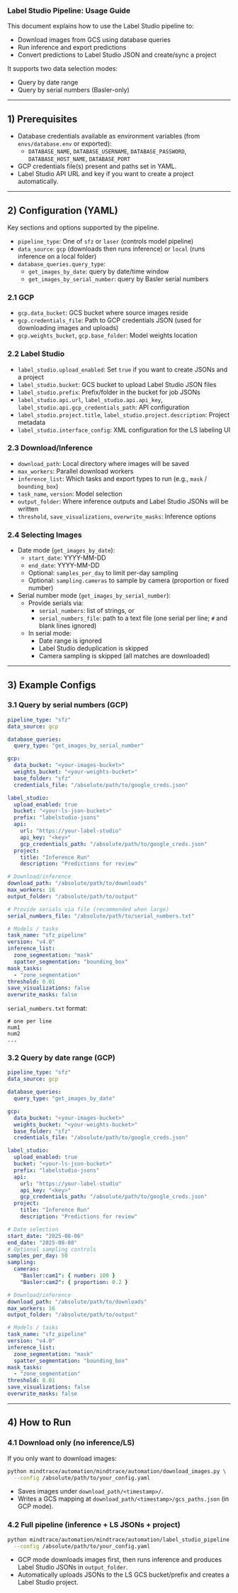 ### Label Studio Pipeline: Usage Guide

This document explains how to use the Label Studio pipeline to:
- Download images from GCS using database queries
- Run inference and export predictions
- Convert predictions to Label Studio JSON and create/sync a project

It supports two data selection modes:
- Query by date range
- Query by serial numbers (Basler-only)

---

## 1) Prerequisites
- Database credentials available as environment variables (from `envs/database.env` or exported):
  - `DATABASE_NAME`, `DATABASE_USERNAME`, `DATABASE_PASSWORD`, `DATABASE_HOST_NAME`, `DATABASE_PORT`
- GCP credentials file(s) present and paths set in YAML.
- Label Studio API URL and key if you want to create a project automatically.

---

## 2) Configuration (YAML)
Key sections and options supported by the pipeline.

- `pipeline_type`: One of `sfz` or `laser` (controls model pipeline)
- `data_source`: `gcp` (downloads then runs inference) or `local` (runs inference on a local folder)
- `database_queries.query_type`:
  - `get_images_by_date`: query by date/time window
  - `get_images_by_serial_number`: query by Basler serial numbers

### 2.1 GCP
- `gcp.data_bucket`: GCS bucket where source images reside
- `gcp.credentials_file`: Path to GCP credentials JSON (used for downloading images and uploads)
- `gcp.weights_bucket`, `gcp.base_folder`: Model weights location

### 2.2 Label Studio
- `label_studio.upload_enabled`: Set `true` if you want to create JSONs and a project
- `label_studio.bucket`: GCS bucket to upload Label Studio JSON files
- `label_studio.prefix`: Prefix/folder in the bucket for job JSONs
- `label_studio.api.url`, `label_studio.api.api_key`, `label_studio.api.gcp_credentials_path`: API configuration
- `label_studio.project.title`, `label_studio.project.description`: Project metadata
- `label_studio.interface_config`: XML configuration for the LS labeling UI

### 2.3 Download/Inference
- `download_path`: Local directory where images will be saved
- `max_workers`: Parallel download workers
- `inference_list`: Which tasks and export types to run (e.g., `mask` / `bounding_box`)
- `task_name`, `version`: Model selection
- `output_folder`: Where inference outputs and Label Studio JSONs will be written
- `threshold`, `save_visualizations`, `overwrite_masks`: Inference options

### 2.4 Selecting Images
- Date mode (`get_images_by_date`):
  - `start_date`: YYYY-MM-DD
  - `end_date`: YYYY-MM-DD
  - Optional: `samples_per_day` to limit per-day sampling
  - Optional: `sampling.cameras` to sample by camera (proportion or fixed number)
- Serial number mode (`get_images_by_serial_number`):
  - Provide serials via:
    - `serial_numbers`: list of strings, or
    - `serial_numbers_file`: path to a text file (one serial per line; `#` and blank lines ignored)
  - In serial mode:
    - Date range is ignored
    - Label Studio deduplication is skipped
    - Camera sampling is skipped (all matches are downloaded)

---

## 3) Example Configs

### 3.1 Query by serial numbers (GCP)
```yaml
pipeline_type: "sfz"
data_source: gcp

database_queries:
  query_type: "get_images_by_serial_number"

gcp:
  data_bucket: "<your-images-bucket>"
  weights_bucket: "<your-weights-bucket>"
  base_folder: "sfz"
  credentials_file: "/absolute/path/to/google_creds.json"

label_studio:
  upload_enabled: true
  bucket: "<your-ls-json-bucket>"
  prefix: "labelstudio-jsons"
  api:
    url: "https://your-label-studio"
    api_key: "<key>"
    gcp_credentials_path: "/absolute/path/to/google_creds.json"
  project:
    title: "Inference Run"
    description: "Predictions for review"

# Download/inference
download_path: "/absolute/path/to/downloads"
max_workers: 16
output_folder: "/absolute/path/to/output"

# Provide serials via file (recommended when large)
serial_numbers_file: "/absolute/path/to/serial_numbers.txt"

# Models / tasks
task_name: "sfz_pipeline"
version: "v4.0"
inference_list:
  zone_segmentation: "mask"
  spatter_segmentation: "bounding_box"
mask_tasks:
  - "zone_segmentation"
threshold: 0.01
save_visualizations: false
overwrite_masks: false
```

`serial_numbers.txt` format:
```
# one per line
num1
num2
...
```

### 3.2 Query by date range (GCP)
```yaml
pipeline_type: "sfz"
data_source: gcp

database_queries:
  query_type: "get_images_by_date"

gcp:
  data_bucket: "<your-images-bucket>"
  weights_bucket: "<your-weights-bucket>"
  base_folder: "sfz"
  credentials_file: "/absolute/path/to/google_creds.json"

label_studio:
  upload_enabled: true
  bucket: "<your-ls-json-bucket>"
  prefix: "labelstudio-jsons"
  api:
    url: "https://your-label-studio"
    api_key: "<key>"
    gcp_credentials_path: "/absolute/path/to/google_creds.json"
  project:
    title: "Inference Run"
    description: "Predictions for review"

# Date selection
start_date: "2025-08-06"
end_date: "2025-08-08"
# Optional sampling controls
samples_per_day: 50
sampling:
  cameras:
    "Basler:cam1": { number: 100 }
    "Basler:cam2": { proportion: 0.2 }

# Download/inference
download_path: "/absolute/path/to/downloads"
max_workers: 16
output_folder: "/absolute/path/to/output"

# Models / tasks
task_name: "sfz_pipeline"
version: "v4.0"
inference_list:
  zone_segmentation: "mask"
  spatter_segmentation: "bounding_box"
mask_tasks:
  - "zone_segmentation"
threshold: 0.01
save_visualizations: false
overwrite_masks: false
```

---

## 4) How to Run

### 4.1 Download only (no inference/LS)
If you only want to download images:
```bash
python mindtrace/automation/mindtrace/automation/download_images.py \
  --config /absolute/path/to/your_config.yaml
```
- Saves images under `download_path/<timestamp>/`.
- Writes a GCS mapping at `download_path/<timestamp>/gcs_paths.json` (in GCP mode).

### 4.2 Full pipeline (inference + LS JSONs + project)
```bash
python mindtrace/automation/mindtrace/automation/label_studio_pipeline.py \
  --config /absolute/path/to/your_config.yaml
```
- GCP mode downloads images first, then runs inference and produces Label Studio JSONs in `output_folder`.
- Automatically uploads JSONs to the LS GCS bucket/prefix and creates a Label Studio project.